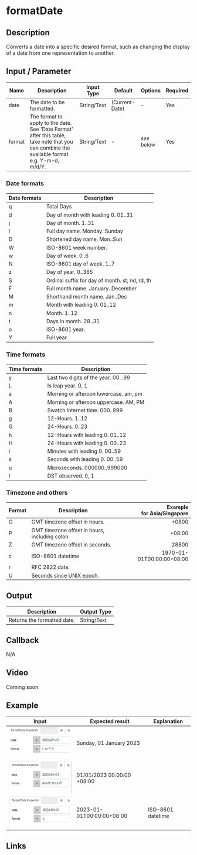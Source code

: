 # formatDate

## Description

Converts a date into a specific desired format, such as changing the display of a date from one representation to another.

## Input / Parameter
    
| Name | Description | Input Type | Default | Options | Required |
| ------ | ------ | ------ | ------ | ------ | ------ |
| date | The date to be formatted. | String/Text | (Current-Date) | - | Yes |
| format | The format to apply to the date. See 'Date Format' after this table, take note that you can combine the available format. e.g. Y-m-d, m/d/Y. | String/Text | - | *see below* | Yes |


### Date formats

| Date formats | Description |
| ------ | ------ | 
| q | Total Days | 
| d | Day of month with leading 0. 01..31 | 
| j | Day of month. 1..31 | 
| l | Full day name. Monday..Sunday | 
| D | Shortened day name. Mon..Sun | 
| W | ISO-8601 week number. | 
| w | Day of week. 0..6 | 
| N | ISO-8601 day of week. 1..7 | 
| z | Day of year. 0..365 | 
| S | Ordinal suffix for day of month. st, nd, rd, th | 
| F | Full month name. January..December | 
| M | Shorthand month name. Jan..Dec | 
| m | Month with leading 0. 01..12 | 
| n | Month. 1..12 | 
| t | Days in month. 28..31 | 
| o | ISO-8601 year. | 
| Y | Full year. | 

### Time formats

| Time formats | Description |
| ------ | ------ | 
| y | Last two digits of the year. 00...99 | 
| L | Is leap year. 0, 1 | 
| a | Morning or afteroon lowercase. am, pm | 
| A | Morning or afteroon uppercase. AM, PM | 
| B | Swatch Internet time. 000..999 | 
| g | 12-Hours. 1..12 | 
| G | 24-Hours. 0..23 | 
| h | 12-Hours with leading 0. 01..12 | 
| H | 24-Hours with leading 0. 00..23 | 
| i | Minutes with leading 0. 00..59 |
| s | Seconds with leading 0. 00..59 |
| u | Microseconds. 000000..999000 |
| I | DST observed. 0, 1 |


### Timezone and others
| Format | Description | Example<br />for Asia/Singapore | 
| ------ | ------ | -----: |  
| O | GMT timezone offset in hours. | +0800 | 
| P | GMT timezone offset in hours, including colon  | +08:00 | 
| Z | GMT timezone offset in seconds. | 28800 | 
| c | ISO-8601 datetime | 1970-01-01T00:00:00+08:00 | 
| r | RFC 2822 date. |
| U | Seconds since UNIX epoch. |



## Output   

| Description | Output Type |
| ------ | ------ |
| Returns the formatted date. | String/Text |

## Callback

N/A

## Video

Coming soon.

## Example


| Input | Expected result | Explanation | 
| ---- | ---- | ---- | 
| ![](./formatDate-eg-1.png) | Sunday, 01 January 2023 |
| ![](./formatDate-eg-2.png) | 01/01/2023 00:00:00 +08:00 |  |
| ![](./formatDate-eg-3.png) | 2023-01-01T00:00:00+08:00 | ISO-8601 datetime |

## Links
